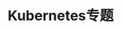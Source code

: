 ---
layout: collection
title: Kubernetes专题
permalink: /kubernetes/
collection: kubernetes
author_profile: false
---